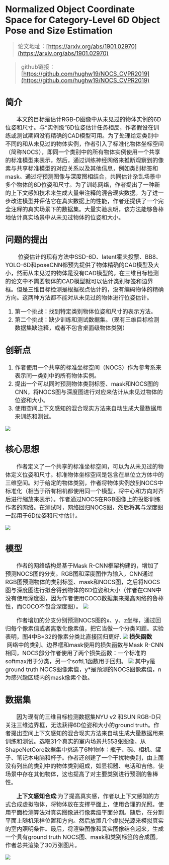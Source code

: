 # Normalized Object Coordinate Space for Category-Level 6D Object Pose and Size Estimation
> <font
> size=4> 论文地址：[https://arxiv.org/abs/1901.02970](https://arxiv.org/abs/1901.02970)

> github链接：[https://github.com/hughw19/NOCS_CVPR2019](https://github.com/hughw19/NOCS_CVPR2019)
## 简介
<font size=4> &#160; &#160; &#160; &#160;本文的目标是估计RGB-D图像中从未见过的物体实例的6D位姿和尺寸。与“实例级”6D位姿估计任务相反，作者假设在训练或测试期间没有精确的CAD模型可用。为了处理给定类别中不同的和从未见过的物体实例，作者引入了标准化物体坐标空间（简称NOCS），即同一个类别中的所有物体实例使用一个共享的标准模型来表示。然后，通过训练神经网络来推断观察到的像素与共享标准模型的对应关系以及其他信息，例如类别标签和mask。通过将预测图像与深度图相结合，共同估计杂乱场景中多个物体的6D位姿和尺寸。为了训练网络，作者提出了一种新的上下文感知技术来生成大量带注释的混合现实数据。为了进一步改进模型并评估它在真实数据上的性能，作者还提供了一个完全注释的真实场景下的数据集。大量实验表明，该方法能够鲁棒地估计真实场景中从未见过物体的位姿和大小。
 
## 问题的提出
<font size=4>&#160; &#160; &#160; &#160; 位姿估计的现有方法中SSD-6D、latent霍夫投票、BB8、YOLO-6D和poseCNN都预先提供了物体精确的CAD模型及大小，然而从未见过的物体是没有CAD模型的。在三维目标检测的论文中不需要物体的CAD模型就可以估计类别标签和边界框。但是三维目标检测是根据视点估计的，没有编码物体的精确方向。这两种方法都不能对从未见过的物体进行位姿估计。
 1. 第一个挑战：找到特定类别物体位姿和尺寸的表示方法。
 2. 第二个挑战：缺少训练和测试数据集。（现有三维目标检测数据集缺注释，或者不包含桌面级物体类别）

## 创新点

 1. 作者使用一个共享的标准坐标空间（NOCS）作为参考系来表示同一类别中的所有物体实例。
 2. 提出一个可以同时预测物体类别标签、mask和NOCS图的CNN，将NOCS图与深度图进行对应来估计从未见过物体的位姿和大小。
 3. 使用空间上下文感知的混合现实方法来自动生成大量数据用来训练和测试。

![](https://github.com/lh641446825/picture/blob/master/QQ%E6%B5%8F%E8%A7%88%E5%99%A8%E6%88%AA%E5%9B%BE20190902101043.png?raw=true) 
## 核心思想

<font size=4> &#160; &#160; &#160; &#160;作者定义了一个共享的标准坐标空间，可以为从未见过的物体定义位姿和尺寸。标准物体坐标空间是包含在单位立方体中的三维空间。对于给定的物体类别，作者将物体实例放到NOCS中标准化（相当于所有相机都使用同一个模型，将中心和方向对齐后进行缩放来表示）。作者通过NOCS在RGB图像上的投影训练作者的网络。在测试时，网络回归NOCS图，然后将其与深度图一起用于6D位姿和尺寸估计。
 
![](https://github.com/lh641446825/picture/blob/master/QQ%E6%B5%8F%E8%A7%88%E5%99%A8%E6%88%AA%E5%9B%BE20190902165637.png?raw=true) 

## 模型

<font size=4> &#160; &#160; &#160; &#160;作者的网络结构是基于Mask R-CNN框架构建的，增加了预测NOCS图的分支。RGB图和深度图作为输入，CNN通过RGB图预测物体的类别标签、mask和NOCS图，之后将NOCS图与深度图进行拟合得到物体的6D位姿和大小（作者在CNN中没有使用深度图，因为作者使用COCO数据集来提高网络的鲁棒性，而COCO不包含深度图）。
 ![](https://github.com/lh641446825/picture/blob/master/QQ%E6%B5%8F%E8%A7%88%E5%99%A8%E6%88%AA%E5%9B%BE20190902170903.png?raw=true)

<font size=4> &#160; &#160; &#160; &#160;作者增加的分支分别预测NOCS图的x、y、z坐标，通过回归每个像素值或者离散化像素值，把它当做一个分类问题。实验表明，图4中B=32的像素分类比直接回归更好.
 ![](https://github.com/lh641446825/picture/blob/master/QQ%E6%B5%8F%E8%A7%88%E5%99%A8%E6%88%AA%E5%9B%BE20190902195624.png?raw=true)
**损失函数**
<font size=4> &#160; &#160; &#160; &#160;网络中的类别、边界框和mask使用的损失函数与Mask R-CNN相同，NOCS部分作者使用了两个损失函数：一个标准的softmax用于分类，另一个softL1函数用于回归。
 ![](https://github.com/lh641446825/picture/blob/master/QQ%E6%B5%8F%E8%A7%88%E5%99%A8%E6%88%AA%E5%9B%BE20190902201452.png?raw=true)
其中y是ground truth NOCS图像素值，y*是预测的NOCS图像素值，n为感兴趣区域内的mask像素个数。
 
## 数据集

<font size=4> &#160; &#160; &#160; &#160;因为现有的三维目标检测数据集NYU v2 和SUN RGB-D只关注三维边界框，无法获得6D位姿和大小的ground truth。作者提出空间上下文感知的混合现实方法来自动生成大量数据用来训练和测试。选取31个真实的室内场景共553张图像，从ShapeNetCore数据集中挑选了6种物体：瓶子、碗、相机、罐子、笔记本电脑和杯子。作者还创建了一个干扰物类别，由上面没有列出的类别中的物体类别组成，如显视器、电话和吉他。使场景中存在其他物体，这也提高了对主要类别进行预测的鲁棒性。
 
<font size=4> &#160; &#160; &#160; &#160;**上下文感知合成**:为了提高真实感，作者以上下文感知的方式合成虚拟物体，将物体放在支撑平面上，使用合理的光照。使用平面检测算法对真实图像进行像素级平面分割。随后，在分割平面上随机采样位置和方向。然后放置几个虚拟光源来模拟真实的室内照明条件。最后，将渲染图像和真实图像结合起来，生成一个具有ground truth NOCS图、mask和类别标签的合成图。作者总共渲染了30万张图片。
 
  ![](https://github.com/lh641446825/picture/blob/master/QQ%E6%B5%8F%E8%A7%88%E5%99%A8%E6%88%AA%E5%9B%BE20190902172947.png?raw=true)
